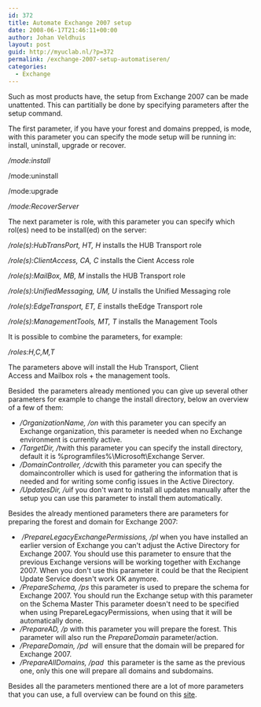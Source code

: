 ```yaml
---
id: 372
title: Automate Exchange 2007 setup
date: 2008-06-17T21:46:11+00:00
author: Johan Veldhuis
layout: post
guid: http://myuclab.nl/?p=372
permalink: /exchange-2007-setup-automatiseren/
categories:
  - Exchange
---
```

Such as most products have, the setup from Exchange 2007 can be made unattented. This can partitially be done by specifying parameters after the setup command.

The first parameter, if you have your forest and domains prepped, is mode, with this parameter you can specify the mode setup will be running in: install, uninstall, upgrade or recover.

<em>/mode:install</em>

/mode:uninstall

/mode:upgrade

<em>/mode:RecoverServer</em>

The next parameter is role, with this parameter you can specify which rol(es) need to be install(ed) on the server:

<em>/role(s):HubTransPort, HT, H </em>installs the HUB Transport role

<em>/role(s):ClientAccess, CA, C </em>installs the Cient Access role

<em>/role(s):MailBox, MB, M </em>installs the HUB Transport role

<em>/role(s):UnifiedMessaging, UM, U</em> installs the Unified Messaging role

<em>/role(s):EdgeTransport, ET, E </em>installs theEdge Transport role

<em>/role(s):ManagementTools, MT, T </em>installs the Management Tools

It is possible to combine the parameters, for example:

<em>/roles:H,C,M,T</em>

The parameters above will install the Hub Transport, Client Access and Mailbox rols + the management tools.

Besided  the parameters already mentioned you can give up several other parameters for example to change the install directory, below an overview of a few of them:
<ul>
	<li><em>/OrganizationName, /on</em> with this parameter you can specify an Exchange organization, this parameter is needed when no Exchange environment is currently active.</li>
	<li><em>/TargetDir, /t</em>with this parameter you can specify the install directory, default it is %programfiles%\Microsoft\Exchange Server.</li>
	<li><em>/DomainController, /dc</em>with this parameter you can specify the domaincontroller which is used for gathering the information that is needed and for writing some config issues in the Active Directory.</li>
	<li><em>/UpdatesDir, /u</em>if you don't want to install all updates manually after the setup you can use this parameter to install them automatically.</li>
</ul>
Besides the already mentioned parameters there are parameters for preparing the forest and domain for Exchange 2007:
<ul>
	<li> <em>/PrepareLegacyExchangePermissions, /pl </em>when you have installed an earlier version of Exchange you can't adjust the Active Directory for Exchange 2007. You should use this parameter to ensure that the previous Exchange versions will be working together with Exchange 2007. When you don't use this parameter it could be that the Recipient Update Service doesn't work OK anymore.</li>
	<li><em>/PrepareSchema, /ps </em>this parameter is used to prepare the schema for Exchange 2007. You should run the Exchange setup with this parameter on the Schema Master This parameter doesn't need to be specified when using PrepareLegacyPermissions<em>, </em>when using that it will be automatically done.</li>
	<li><em>/PrepareAD, /p </em>with this parameter you will prepare the forest. This parameter will also run the <em>PrepareDomain </em>parameter/action.</li>
	<li><em>/PrepareDomain, /pd</em>  will ensure that the domain will be prepared for Exchange 2007.</li>
	<li><em>/PrepareAllDomains, /pad</em>  this parameter is the same as the previous one, only this one will prepare all domains and subdomains.</li>
</ul>
Besides all the parameters mentioned there are a lot of more parameters that you can use, a full overview can be found on this <a href="http://technet.microsoft.com/en-us/library/bb288906(EXCHG.80).aspx" target="_blank">site</a>.